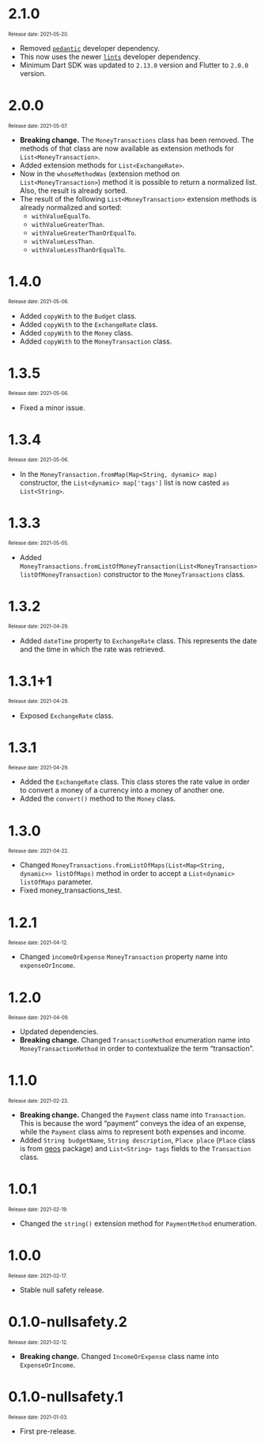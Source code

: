 # 2.1.0

<sup><sub>Release date: 2021-05-20.</sub></sup>

* Removed [`pedantic`](https://pub.dev/packages/pedantic) developer dependency.
* This now uses the newer [`lints`](https://pub.dev/packages/lints) developer dependency.
* Minimum Dart SDK was updated to `2.13.0` version and Flutter to `2.0.0` version.

# 2.0.0

<sup><sub>Release date: 2021-05-07.</sub></sup>

* **Breaking change.** The `MoneyTransactions` class has been removed. The methods of that class are now available as extension methods for `List<MoneyTransaction>`.
* Added extension methods for `List<ExchangeRate>`.
* Now in the `whoseMethodWas` (extension method on `List<MoneyTransaction>`) method it is possible to return a normalized list. Also, the result is already sorted.
* The result of the following `List<MoneyTransaction>` extension methods is already normalized and sorted:
  * `withValueEqualTo`.
  * `withValueGreaterThan`.
  * `withValueGreaterThanOrEqualTo`.
  * `withValueLessThan`.
  * `withValueLessThanOrEqualTo`.

# 1.4.0

<sup><sub>Release date: 2021-05-06.</sub></sup>

* Added `copyWith` to the `Budget` class.
* Added `copyWith` to the `ExchangeRate` class.
* Added `copyWith` to the `Money` class.
* Added `copyWith` to the `MoneyTransaction` class.

# 1.3.5

<sup><sub>Release date: 2021-05-06.</sub></sup>

* Fixed a minor issue.

# 1.3.4

<sup><sub>Release date: 2021-05-06.</sub></sup>

* In the `MoneyTransaction.fromMap(Map<String, dynamic> map)` constructor, the `List<dynamic> map['tags']` list is now casted `as List<String>`.

# 1.3.3

<sup><sub>Release date: 2021-05-05.</sub></sup>

* Added `MoneyTransactions.fromListOfMoneyTransaction(List<MoneyTransaction> listOfMoneyTransaction)` constructor to the `MoneyTransactions` class.

# 1.3.2

<sup><sub>Release date: 2021-04-29.</sub></sup>

* Added `dateTime` property to `ExchangeRate` class. This represents the date and the time in which the rate was retrieved.

# 1.3.1+1

<sup><sub>Release date: 2021-04-29.</sub></sup>

* Exposed `ExchangeRate` class.

# 1.3.1

<sup><sub>Release date: 2021-04-29.</sub></sup>

* Added the `ExchangeRate` class. This class stores the rate value in order to convert a money of a currency into a money of another one.
* Added the `convert()` method to the `Money` class.

# 1.3.0

<sup><sub>Release date: 2021-04-22.</sub></sup>

* Changed `MoneyTransactions.fromListOfMaps(List<Map<String, dynamic>> listOfMaps)` method in order to accept a `List<dynamic> listOfMaps` parameter.
* Fixed money_transactions_test.

# 1.2.1

<sup><sub>Release date: 2021-04-12.</sub></sup>

* Changed `incomeOrExpense` `MoneyTransaction` property name into `expenseOrIncome`.

# 1.2.0

<sup><sub>Release date: 2021-04-09.</sub></sup>

* Updated dependencies.
* **Breaking change.** Changed `TransactionMethod` enumeration name into `MoneyTransactionMethod` in order to contextualize the term “transaction”.

# 1.1.0

<sup><sub>Release date: 2021-02-23.</sub></sup>

* **Breaking change.** Changed the `Payment` class name into `Transaction`. This is because the word “payment” conveys the idea of an expense, while the `Payment` class aims to represent both expenses and income.
* Added `String budgetName`, `String description`, `Place place` (`Place` class is from [geos](https://pub.dev/packages/geos) package) and `List<String> tags` fields to the `Transaction` class.

# 1.0.1

<sup><sub>Release date: 2021-02-19.</sub></sup>

* Changed the `string()` extension method for `PaymentMethod` enumeration.

# 1.0.0

<sup><sub>Release date: 2021-02-17.</sub></sup>

* Stable null safety release.

# 0.1.0-nullsafety.2

<sup><sub>Release date: 2021-02-12.</sub></sup>

* **Breaking change.** Changed `IncomeOrExpense` class name into `ExpenseOrIncome`.

# 0.1.0-nullsafety.1

<sup><sub>Release date: 2021-01-03.</sub></sup>

* First pre-release.
